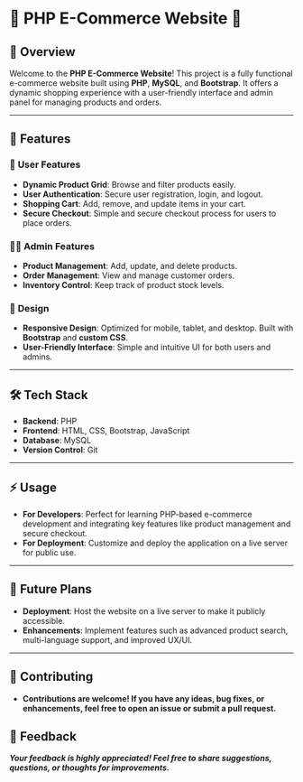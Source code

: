 # 🚀 PHP E-Commerce Website 🚀

## 📖 Overview  
Welcome to the **PHP E-Commerce Website**! This project is a fully functional e-commerce website built using **PHP**, **MySQL**, and **Bootstrap**. It offers a dynamic shopping experience with a user-friendly interface and admin panel for managing products and orders.

---

## 🔑 Features  

### 👤 **User Features**  
- **Dynamic Product Grid**: Browse and filter products easily.  
- **User Authentication**: Secure user registration, login, and logout.  
- **Shopping Cart**: Add, remove, and update items in your cart.  
- **Secure Checkout**: Simple and secure checkout process for users to place orders.  

### 👩‍💻 **Admin Features**  
- **Product Management**: Add, update, and delete products.  
- **Order Management**: View and manage customer orders.  
- **Inventory Control**: Keep track of product stock levels.  

### 🎨 **Design**  
- **Responsive Design**: Optimized for mobile, tablet, and desktop. Built with **Bootstrap** and **custom CSS**.  
- **User-Friendly Interface**: Simple and intuitive UI for both users and admins.  

---

## 🛠️ Tech Stack  
- **Backend**: PHP  
- **Frontend**: HTML, CSS, Bootstrap, JavaScript  
- **Database**: MySQL  
- **Version Control**: Git  

---

## ⚡ Usage
- **For Developers**: Perfect for learning PHP-based e-commerce development and integrating key features like product management and secure checkout.
- **For Deployment**: Customize and deploy the application on a live server for public use.
---

## 🔮 Future Plans  
- **Deployment**: Host the website on a live server to make it publicly accessible.
- **Enhancements**: Implement features such as advanced product search, multi-language support, and improved UX/UI.

---

## 🤝 Contributing
- **Contributions are welcome! If you have any ideas, bug fixes, or enhancements, feel free to open an issue or submit a pull request.**

## 💬 Feedback
***Your feedback is highly appreciated! Feel free to share suggestions, questions, or thoughts for improvements.***
